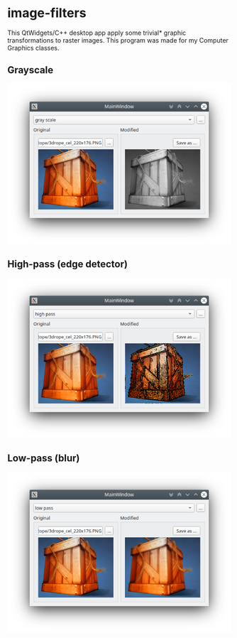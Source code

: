 # image-filters
This QtWidgets/C++ desktop app apply some trivial* graphic transformations to raster images.
This program was made for my Computer Graphics classes.

## Grayscale
![](docs/screenshot-grayscale.png)

## High-pass (edge detector)
![](docs/screenshot-high-pass.png)

## Low-pass (blur)
![](docs/screenshot-low-pass.png)
